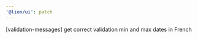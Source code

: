 ```yaml
---
'@lion/ui': patch
---
```


[validation-messages] get correct validation min and max dates in French
